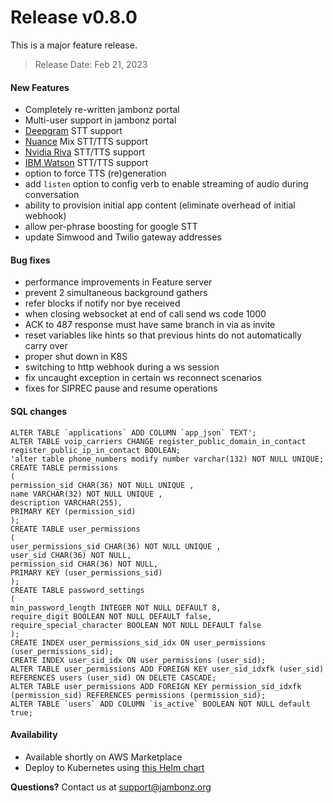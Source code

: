 # Release v0.8.0
This is a major feature release.
> Release Date: Feb 21, 2023

#### New Features
- Completely re-written jambonz portal
- Multi-user support in jambonz portal
- [Deepgram](/docs/webhooks/recognizer/#deepgramOptions) STT support
- [Nuance](/docs/webhooks/recognizer/#nuanceOptions) Mix STT/TTS support
- [Nvidia Riva](/docs/webhooks/recognizer/#nvidiaOptions) STT/TTS support
- [IBM Watson](/docs/webhooks/recognizer/#ibmOptions) STT/TTS support
- option to force TTS (re)generation
- add `listen` option to config verb to enable streaming of audio during conversation
- ability to provision initial app content (eliminate overhead of initial webhook)
- allow per-phrase boosting for google STT
- update Simwood and Twilio gateway addresses

#### Bug fixes
- performance improvements in Feature server
- prevent 2 simultaneous background gathers
- refer blocks if notify nor bye received
- when closing websocket at end of call send ws code 1000
- ACK to 487 response must have same branch in via as invite
- reset variables like hints so that previous hints do not automatically carry over
- proper shut down in K8S 
- switching to http webhook during a ws session
- fix uncaught exception in certain ws reconnect scenarios
- fixes for SIPREC pause and resume operations

#### SQL changes

```
ALTER TABLE `applications` ADD COLUMN `app_json` TEXT';
ALTER TABLE voip_carriers CHANGE register_public_domain_in_contact register_public_ip_in_contact BOOLEAN;
'alter table phone_numbers modify number varchar(132) NOT NULL UNIQUE;
CREATE TABLE permissions
(
permission_sid CHAR(36) NOT NULL UNIQUE ,
name VARCHAR(32) NOT NULL UNIQUE ,
description VARCHAR(255),
PRIMARY KEY (permission_sid)
);
CREATE TABLE user_permissions
(
user_permissions_sid CHAR(36) NOT NULL UNIQUE ,
user_sid CHAR(36) NOT NULL,
permission_sid CHAR(36) NOT NULL,
PRIMARY KEY (user_permissions_sid)
);
CREATE TABLE password_settings
(
min_password_length INTEGER NOT NULL DEFAULT 8,
require_digit BOOLEAN NOT NULL DEFAULT false,
require_special_character BOOLEAN NOT NULL DEFAULT false
);
CREATE INDEX user_permissions_sid_idx ON user_permissions (user_permissions_sid);
CREATE INDEX user_sid_idx ON user_permissions (user_sid);
ALTER TABLE user_permissions ADD FOREIGN KEY user_sid_idxfk (user_sid) REFERENCES users (user_sid) ON DELETE CASCADE;
ALTER TABLE user_permissions ADD FOREIGN KEY permission_sid_idxfk (permission_sid) REFERENCES permissions (permission_sid);
ALTER TABLE `users` ADD COLUMN `is_active` BOOLEAN NOT NULL default true;
```

#### Availability
- Available shortly on AWS Marketplace
- Deploy to Kubernetes using [this Helm chart](https://github.com/jambonz/helm-charts)

**Questions?** Contact us at <a href="mailto:support@jambonz.org">support@jambonz.org</a>